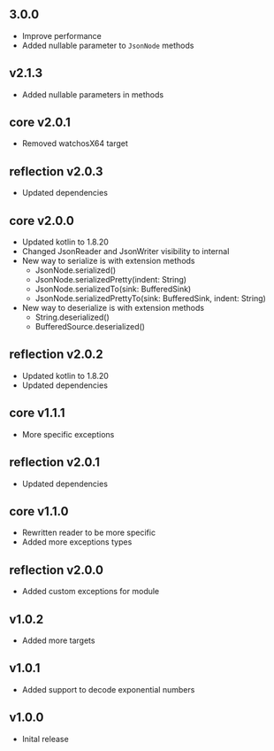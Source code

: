 ## 3.0.0

- Improve performance
- Added nullable parameter to `JsonNode` methods

## v2.1.3

- Added nullable parameters in methods

## core v2.0.1

- Removed watchosX64 target

## reflection v2.0.3

- Updated dependencies

## core v2.0.0

- Updated kotlin to 1.8.20
- Changed JsonReader and JsonWriter visibility to internal
- New way to serialize is with extension methods
    - JsonNode.serialized()
    - JsonNode.serializedPretty(indent: String)
    - JsonNode.serializedTo(sink: BufferedSink)
    - JsonNode.serializedPrettyTo(sink: BufferedSink, indent: String)
- New way to deserialize is with extension methods
    - String.deserialized()
    - BufferedSource.deserialized()

## reflection v2.0.2

- Updated kotlin to 1.8.20
- Updated dependencies

## core v1.1.1

- More specific exceptions

## reflection v2.0.1

- Updated dependencies

## core v1.1.0

- Rewritten reader to be more specific
- Added more exceptions types

## reflection v2.0.0

- Added custom exceptions for module

## v1.0.2

- Added more targets

## v1.0.1

- Added support to decode exponential numbers

## v1.0.0

- Inital release

